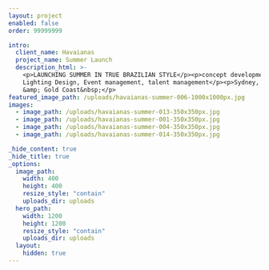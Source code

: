 ```yaml
---
layout: project
enabled: false
order: 99999999

intro:
  client_name: Havaianas
  project_name: Summer Launch
  description_html: >-
    <p>LAUNCHING SUMMER IN TRUE BRAZILIAN STYLE</p><p>concept development,
    Lighting Design, Event management, talent management</p><p>Sydney, Melbourne
    &amp; Gold Coast&nbsp;</p>
featured_image_path: /uploads/havaianas-summer-006-1000x1000px.jpg
images:
  - image_path: /uploads/havaianas-summer-013-350x350px.jpg
  - image_path: /uploads/havaianas-summer-001-350x350px.jpg
  - image_path: /uploads/havaianas-summer-004-350x350px.jpg
  - image_path: /uploads/havaianas-summer-014-350x350px.jpg

_hide_content: true
_hide_title: true
_options:
  image_path:
    width: 400
    height: 400
    resize_style: "contain"
    uploads_dir: uploads
  hero_path:
    width: 1200
    height: 1200
    resize_style: "contain"
    uploads_dir: uploads
  layout:
    hidden: true
---
```


